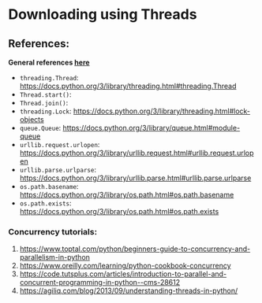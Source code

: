 # Downloading using Threads

## References:

**General references [here](/../../#general-references-important)**

- `threading.Thread`: https://docs.python.org/3/library/threading.html#threading.Thread
- `Thread.start()`: 
- `Thread.join()`:
- `threading.Lock`: https://docs.python.org/3/library/threading.html#lock-objects
- `queue.Queue`: https://docs.python.org/3/library/queue.html#module-queue
- `urllib.request.urlopen`: https://docs.python.org/3/library/urllib.request.html#urllib.request.urlopen
- `urllib.parse.urlparse`: https://docs.python.org/3/library/urllib.parse.html#urllib.parse.urlparse
- `os.path.basename`: https://docs.python.org/3/library/os.path.html#os.path.basename
- `os.path.exists`: https://docs.python.org/3/library/os.path.html#os.path.exists

### Concurrency tutorials:
1. https://www.toptal.com/python/beginners-guide-to-concurrency-and-parallelism-in-python
2. https://www.oreilly.com/learning/python-cookbook-concurrency
3. https://code.tutsplus.com/articles/introduction-to-parallel-and-concurrent-programming-in-python--cms-28612
4. https://agiliq.com/blog/2013/09/understanding-threads-in-python/
